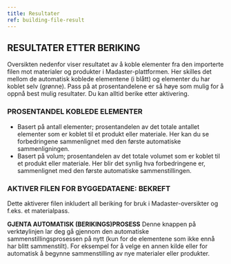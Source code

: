 ```yaml
---
title: Resultater
ref: building-file-result
---
```


## RESULTATER ETTER BERIKING
Oversikten nedenfor viser resultatet av å koble elementer fra den importerte filen mot materialer og produkter i Madaster-plattformen. Her skilles det mellom de automatisk koblede elementene (i blått) og elementer du har koblet selv (grønne). Pass på at prosentandelene er så høye som mulig for å oppnå best mulig resultater. Du kan alltid berike etter aktivering.


### PROSENTANDEL KOBLEDE ELEMENTER
- Basert på antall elementer; prosentandelen av det totale antallet elementer som er koblet til et produkt eller materiale. Her kan du se forbedringene sammenlignet med den første automatiske sammenligningen.
- Basert på volum; prosentandelen av det totale volumet som er koblet til et produkt eller materiale. Her blir det synlig hva forbedringene er, sammenlignet med den første automatiske sammenstillingen.


### AKTIVER FILEN FOR BYGGEDATAENE: BEKREFT
Dette aktiverer filen inkludert all beriking for bruk i Madaster-oversikter og f.eks. et materialpass.

**GJENTA AUTOMATISK (BERIKINGS)PROSESS** Denne knappen på verktøylinjen lar deg gå gjennom den automatiske sammenstillingsprosessen på nytt (kun for de elementene som ikke ennå har blitt sammenstilt). For eksempel for å velge en annen kilde eller for automatisk å begynne sammenstilling av nye materialer eller produkter.
